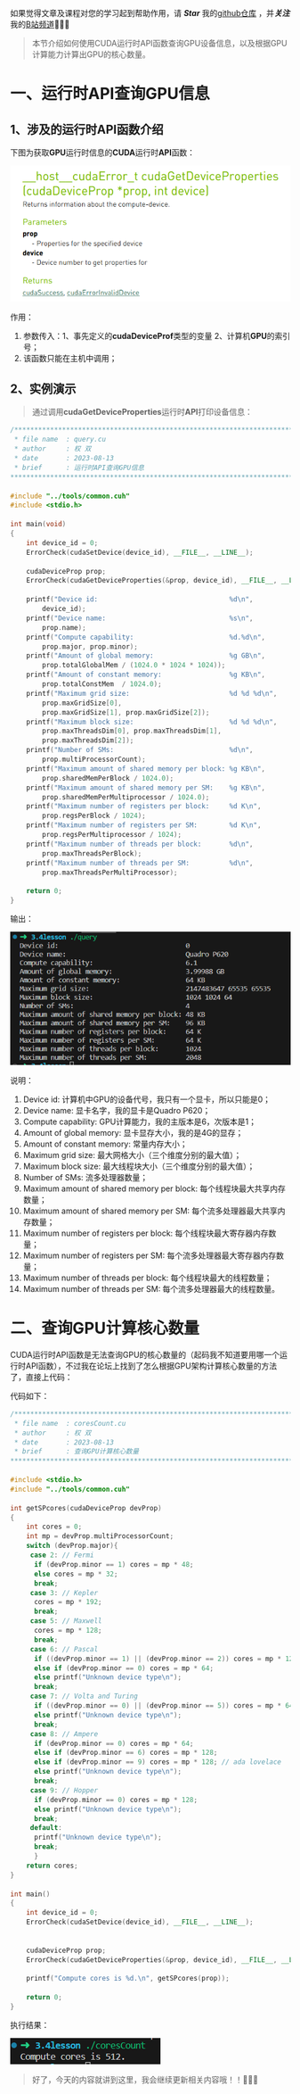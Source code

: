 如果觉得文章及课程对您的学习起到帮助作用，请 ***Star*** 我的[github仓库](https://github.com/sangyc10/CUDA-code) ，并***关注***我的[B站频道](https://www.bilibili.com/video/BV1sM4y1x7of/):muscle::muscle::muscle:

>本节介绍如何使用CUDA运行时API函数查询GPU设备信息，以及根据GPU计算能力计算出GPU的核心数量。

# 一、运行时API查询GPU信息

## 1、涉及的运行时API函数介绍

下图为获取**GPU**运行时信息的**CUDA**运行时**API**函数：

<img src="images/cudaGetDeviceProperties.png" alt="cudaGetDeviceProperties"  />

作用：

1. 参数传入：1、事先定义的**cudaDeviceProf**类型的变量 2、计算机**GPU**的索引号；
2. 该函数只能在主机中调用；

## 2、实例演示

> 通过调用**cudaGetDeviceProperties**运行时**API**打印设备信息：

```cpp
/*********************************************************************************************
 * file name  : query.cu
 * author     : 权 双
 * date       : 2023-08-13
 * brief      : 运行时API查询GPU信息
***********************************************************************************************/

#include "../tools/common.cuh"
#include <stdio.h>

int main(void)
{
    int device_id = 0;
    ErrorCheck(cudaSetDevice(device_id), __FILE__, __LINE__);

    cudaDeviceProp prop;
    ErrorCheck(cudaGetDeviceProperties(&prop, device_id), __FILE__, __LINE__);

    printf("Device id:                                 %d\n",
        device_id);
    printf("Device name:                               %s\n",
        prop.name);
    printf("Compute capability:                        %d.%d\n",
        prop.major, prop.minor);
    printf("Amount of global memory:                   %g GB\n",
        prop.totalGlobalMem / (1024.0 * 1024 * 1024));
    printf("Amount of constant memory:                 %g KB\n",
        prop.totalConstMem  / 1024.0);
    printf("Maximum grid size:                         %d %d %d\n",
        prop.maxGridSize[0], 
        prop.maxGridSize[1], prop.maxGridSize[2]);
    printf("Maximum block size:                        %d %d %d\n",
        prop.maxThreadsDim[0], prop.maxThreadsDim[1], 
        prop.maxThreadsDim[2]);
    printf("Number of SMs:                             %d\n",
        prop.multiProcessorCount);
    printf("Maximum amount of shared memory per block: %g KB\n",
        prop.sharedMemPerBlock / 1024.0);
    printf("Maximum amount of shared memory per SM:    %g KB\n",
        prop.sharedMemPerMultiprocessor / 1024.0);
    printf("Maximum number of registers per block:     %d K\n",
        prop.regsPerBlock / 1024);
    printf("Maximum number of registers per SM:        %d K\n",
        prop.regsPerMultiprocessor / 1024);
    printf("Maximum number of threads per block:       %d\n",
        prop.maxThreadsPerBlock);
    printf("Maximum number of threads per SM:          %d\n",
        prop.maxThreadsPerMultiProcessor);

    return 0;
}
```

输出：

![query](images/query.png)

说明：

1. Device id:  计算机中GPU的设备代号，我只有一个显卡，所以只能是0；
2. Device name:  显卡名字，我的显卡是Quadro P620；
3. Compute capability: GPU计算能力，我的主版本是6，次版本是1；
4. Amount of global memory: 显卡显存大小，我的是4G的显存；
5. Amount of constant memory: 常量内存大小；
6. Maximum grid size:  最大网格大小（三个维度分别的最大值）；
7. Maximum block size:   最大线程块大小（三个维度分别的最大值）；
8. Number of SMs:  流多处理器数量；
9. Maximum amount of shared memory per block:  每个线程块最大共享内存数量；
10. Maximum amount of shared memory per SM:  每个流多处理器最大共享内存数量；
11. Maximum number of registers per block:  每个线程块最大寄存器内存数量；
12. Maximum number of registers per SM: 每个流多处理器最大寄存器内存数量；
13. Maximum number of threads per block:  每个线程块最大的线程数量；
14. Maximum number of threads per SM:   每个流多处理器最大的线程数量。

# 二、查询GPU计算核心数量

CUDA运行时API函数是无法查询GPU的核心数量的（起码我不知道要用哪一个运行时API函数），不过我在论坛上找到了怎么根据GPU架构计算核心数量的方法了，直接上代码：

代码如下：

```cpp
/*********************************************************************************************
 * file name  : coresCount.cu
 * author     : 权 双
 * date       : 2023-08-13
 * brief      : 查询GPU计算核心数量
**********************************************************************************************/

#include <stdio.h>
#include "../tools/common.cuh"

int getSPcores(cudaDeviceProp devProp)
{  
    int cores = 0;
    int mp = devProp.multiProcessorCount;
    switch (devProp.major){
     case 2: // Fermi
      if (devProp.minor == 1) cores = mp * 48;
      else cores = mp * 32;
      break;
     case 3: // Kepler
      cores = mp * 192;
      break;
     case 5: // Maxwell
      cores = mp * 128;
      break;
     case 6: // Pascal
      if ((devProp.minor == 1) || (devProp.minor == 2)) cores = mp * 128;
      else if (devProp.minor == 0) cores = mp * 64;
      else printf("Unknown device type\n");
      break;
     case 7: // Volta and Turing
      if ((devProp.minor == 0) || (devProp.minor == 5)) cores = mp * 64;
      else printf("Unknown device type\n");
      break;
     case 8: // Ampere
      if (devProp.minor == 0) cores = mp * 64;
      else if (devProp.minor == 6) cores = mp * 128;
      else if (devProp.minor == 9) cores = mp * 128; // ada lovelace
      else printf("Unknown device type\n");
      break;
     case 9: // Hopper
      if (devProp.minor == 0) cores = mp * 128;
      else printf("Unknown device type\n");
      break;
     default:
      printf("Unknown device type\n"); 
      break;
      }
    return cores;
}

int main()
{
    int device_id = 0;
    ErrorCheck(cudaSetDevice(device_id), __FILE__, __LINE__);
    

    cudaDeviceProp prop;
    ErrorCheck(cudaGetDeviceProperties(&prop, device_id), __FILE__, __LINE__);

    printf("Compute cores is %d.\n", getSPcores(prop));

    return 0;
}
```

执行结果：

![coresCount](images/coresCount.png)

>好了，今天的内容就讲到这里，我会继续更新相关内容哦！！:muscle::muscle::muscle: